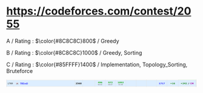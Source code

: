 # https://codeforces.com/contest/2055

A / Rating : $\color{#8C8C8C}800$ / Greedy

B / Rating : $\color{#8C8C8C}1000$ / Greedy, Sorting

C / Rating : $\color{#85FFFF}1400$ / Implementation, Topology_Sorting, Bruteforce

![My Image](https://github.com/kss418/Codeforces/blob/main/Images/996.png)
